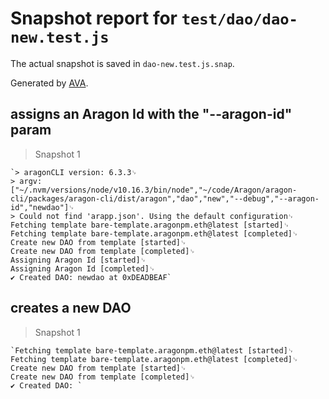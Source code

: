 # Snapshot report for `test/dao/dao-new.test.js`

The actual snapshot is saved in `dao-new.test.js.snap`.

Generated by [AVA](https://ava.li).

## assigns an Aragon Id with the "--aragon-id" param

> Snapshot 1

    `> aragonCLI version: 6.3.3␊
    > argv: ["~/.nvm/versions/node/v10.16.3/bin/node","~/code/Aragon/aragon-cli/packages/aragon-cli/dist/aragon","dao","new","--debug","--aragon-id","newdao"]␊
    > Could not find 'arapp.json'. Using the default configuration␊
    Fetching template bare-template.aragonpm.eth@latest [started]␊
    Fetching template bare-template.aragonpm.eth@latest [completed]␊
    Create new DAO from template [started]␊
    Create new DAO from template [completed]␊
    Assigning Aragon Id [started]␊
    Assigning Aragon Id [completed]␊
    ✔ Created DAO: newdao at 0xDEADBEAF`

## creates a new DAO

> Snapshot 1

    `Fetching template bare-template.aragonpm.eth@latest [started]␊
    Fetching template bare-template.aragonpm.eth@latest [completed]␊
    Create new DAO from template [started]␊
    Create new DAO from template [completed]␊
    ✔ Created DAO: `
